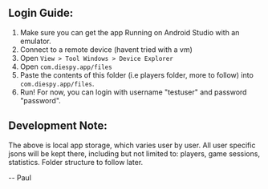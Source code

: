 ## Login Guide:

1. Make sure you can get the app Running on Android Studio with an emulator.
2. Connect to a remote device (havent tried with a vm)
3. Open ```View > Tool Windows > Device Explorer```
4. Open ```com.diespy.app/files```
5. Paste the contents of this folder (i.e players folder, more to follow) into ```com.diespy.app/files```.
6. Run! For now, you can login with username "testuser" and password "password".

## Development Note:

The above is local app storage, which varies user by user. All user specific jsons will be kept there, including but not limited to: players, game sessions, statistics. Folder structure to follow later.

-- Paul